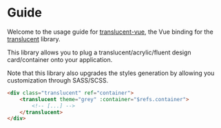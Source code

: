 # Guide

Welcome to the usage guide for [translucent-vue](https://npmjs.com/package/translucent-vue), the Vue binding for the [translucent](https://npmjs.com/package/translucent) library.

This library allows you to plug a translucent/acrylic/fluent design card/container onto your application.

Note that this library also upgrades the styles generation by allowing you customization through SASS/SCSS.

```html
<div class="translucent" ref="container">
    <translucent theme="grey" :container="$refs.container">
    	<!-- [...] -->
    </translucent>
</div>
```

